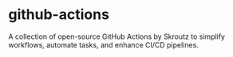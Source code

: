 # github-actions
A collection of open-source GitHub Actions by Skroutz to simplify workflows, automate tasks, and enhance CI/CD pipelines.
